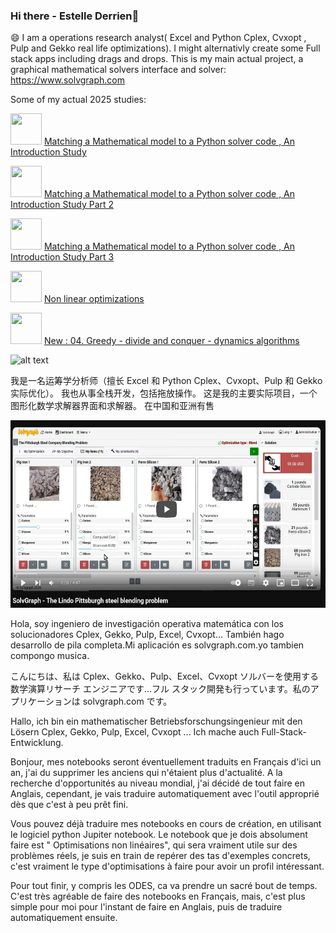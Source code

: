 <meta name='estelle derrien' content='regex, regular expressions, regexp'>
<meta name="google-site-verification" content="MJvXDIfpY1U-JQHdjR6F4n4HQ2FpH0K0kMAtDIlTKhg" />

### Hi there - Estelle Derrien👋

😄  I am a operations research analyst( Excel and Python Cplex, Cvxopt , Pulp and Gekko real life optimizations).
I might alternativly create some Full stack apps including drags and drops.
This is my main actual project, a graphical mathematical solvers interface and solver:
https://www.solvgraph.com

Some of my actual 2025 studies:

<img src="https://cdn-icons-png.flaticon.com/512/2721/2721287.png" width="50" height="50"></img>
[Matching a Mathematical model to a Python solver code , An Introduction Study](https://github.com/estellederrien/python-optimizations/blob/main/02.%20Optimizations/02.%20Linear%20combinatorial%20optimizations%20-%20Matching%20a%20mathematical%20model%20to%20a%20solver%20code.ipynb)


<img src="https://cdn-icons-png.flaticon.com/512/2721/2721287.png" width="50" height="50"></img>
[Matching a Mathematical model to a Python solver code , An Introduction Study Part 2](https://github.com/estellederrien/python-optimizations/blob/main/02.%20Optimizations/02.%20Linear%20combinatorial%20optimizations%20-%20part%202%20.ipynb)

<img src="https://cdn-icons-png.flaticon.com/512/2721/2721287.png" width="50" height="50"></img>
[Matching a Mathematical model to a Python solver code , An Introduction Study Part 3](https://github.com/estellederrien/python-optimizations/blob/main/02.%20Optimizations/02.%20Linear%20combinatorial%20optimizations%20-%20part%203%20.ipynb)

<img src="https://cdn-icons-png.flaticon.com/512/2721/2721287.png" width="50" height="50"></img> [Non linear optimizations](https://github.com/estellederrien/python-optimizations/blob/main/02.%20Optimizations/03.%20Non%20linear%20combinatorial%20optimizations.ipynb)

<img src="https://cdn-icons-png.flaticon.com/512/2721/2721287.png" width="50" height="50"></img> [New : 04. Greedy - divide and conquer - dynamics algorithms](https://github.com/estellederrien/python-optimizations/blob/main/02.%20Optimizations/04.%20Greedy%20-%20divide%20and%20conquer%20-%20dynamics%20algorithms.ipynb)


![alt text](http://www.solvgraph.com/static/img/output-onlinepngtools.213abb5a.png)


我是一名运筹学分析师（擅长 Excel 和 Python Cplex、Cvxopt、Pulp 和 Gekko 实际优化）。
我也从事全栈开发，包括拖放操作。
这是我的主要实际项目，一个图形化数学求解器界面和求解器。
在中国和亚洲有售
<div align="center">
      <a href="https://www.youtube.com/watch?v=WcWn_YIT7wI">
         <img src="https://github.com/estellederrien/python-optimizations/blob/main/02.%20Optimizations/img/solv2.png" style="width:600px;height:300px">
      </a>
</div>


Hola, soy ingeniero de investigación operativa matemática con los solucionadores Cplex, Gekko, Pulp, Excel, Cvxopt... También hago desarrollo de pila completa.Mi aplicación es solvgraph.com.yo tambien compongo musica.




こんにちは、私は Cplex、Gekko、Pulp、Excel、Cvxopt ソルバーを使用する数学演算リサーチ エンジニアです...フル スタック開発も行っています。私のアプリケーションは solvgraph.com です。

Hallo, ich bin ein mathematischer Betriebsforschungsingenieur mit den Lösern Cplex, Gekko, Pulp, Excel, Cvxopt ... Ich mache auch Full-Stack-Entwicklung.

Bonjour, mes notebooks seront éventuellement traduits en Français d'ici un an, j'ai du supprimer les anciens qui n'étaient plus d'actualité. A la recherche d'opportunités au niveau mondial, j'ai décidé de tout
faire en Anglais, cependant, je vais traduire automatiquement avec l'outil approprié dès que c'est à peu prêt fini. 

Vous pouvez déjà traduire mes notebooks en cours de création, en utilisant le logiciel python Jupiter notebook. Le notebook que je dois absolument faire est " Optimisations non linéaires", qui sera vraiment utile sur des problèmes réels, je suis en train de repérer des tas d'exemples concrets, c'est vraiment le type d'optimisations à faire pour avoir un profil intéressant. 

Pour tout finir, y compris les ODES, ca va prendre un sacré bout de temps. C'est très agréable de faire des notebooks en Français, mais, c'est plus simple pour moi pour l'instant de faire en Anglais, puis de traduire automatiquement ensuite.


